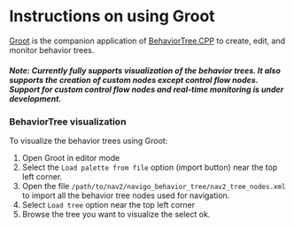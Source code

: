 # Instructions on using Groot
[Groot](https://github.com/BehaviorTree/Groot) is the companion application of [BehaviorTree.CPP](https://github.com/BehaviorTree/BehaviorTree.CPP) to create, edit, and monitor behavior trees.

##### Note: Currently fully supports visualization of the behavior trees. It also supports the creation of custom nodes except control flow nodes. Support for custom control flow nodes and real-time monitoring is under development.

### BehaviorTree visualization
To visualize the behavior trees using Groot:
1. Open Groot in editor mode
2. Select the `Load palette from file` option  (import button) near the top left corner.
3. Open the file `/path/to/nav2/navigo_behavior_tree/nav2_tree_nodes.xml` to import all the behavior tree nodes used for navigation.
4. Select `Load tree` option near the top left corner
5. Browse the tree you want to visualize the select ok.
